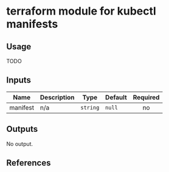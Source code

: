 # terraform module for kubectl manifests

## Usage
TODO
<!-- BEGINNING OF PRE-COMMIT-TERRAFORM DOCS HOOK -->
## Inputs

| Name | Description | Type | Default | Required |
|------|-------------|------|---------|:--------:|
| manifest | n/a | `string` | `null` | no |

## Outputs

No output.

<!-- END OF PRE-COMMIT-TERRAFORM DOCS HOOK -->

## References
